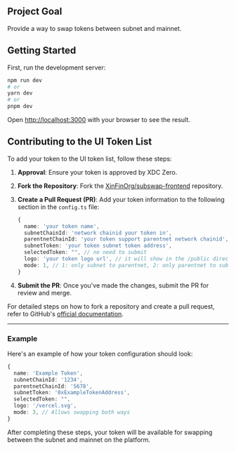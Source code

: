## Project Goal

Provide a way to swap tokens between subnet and mainnet.

## Getting Started

First, run the development server:

```bash
npm run dev
# or
yarn dev
# or
pnpm dev
```

Open [http://localhost:3000](http://localhost:3000) with your browser to see the result.

## Contributing to the UI Token List

To add your token to the UI token list, follow these steps:

1. **Approval**: Ensure your token is approved by XDC Zero.

2. **Fork the Repository**: Fork the [XinFinOrg/subswap-frontend](https://github.com/XinFinOrg/subswap-frontend) repository.

3. **Create a Pull Request (PR)**: Add your token information to the following section in the `config.ts` file:

   ```typescript
   {
     name: 'your token name',
     subnetChainId: 'network chainid your token in',
     parentnetChainId: 'your token support parentnet network chainid',
     subnetToken: 'your token subnet token address',
     selectedToken: "", // no need to submit
     logo: 'your token logo url', // it will show in the /public directory
     mode: 1, // 1: only subnet to parentnet, 2: only parentnet to subnet, 3: both way
   }
   ```

4. **Submit the PR**: Once you've made the changes, submit the PR for review and merge.

For detailed steps on how to fork a repository and create a pull request, refer to GitHub's [official documentation](https://docs.github.com/en/github/collaborating-with-issues-and-pull-requests/working-with-forks).

---

### Example

Here's an example of how your token configuration should look:

```typescript
{
  name: 'Example Token',
  subnetChainId: '1234',
  parentnetChainId: '5678',
  subnetToken: '0xExampleTokenAddress',
  selectedToken: "",
  logo: '/vercel.svg',
  mode: 3, // Allows swapping both ways
}
```

After completing these steps, your token will be available for swapping between the subnet and mainnet on the platform.
